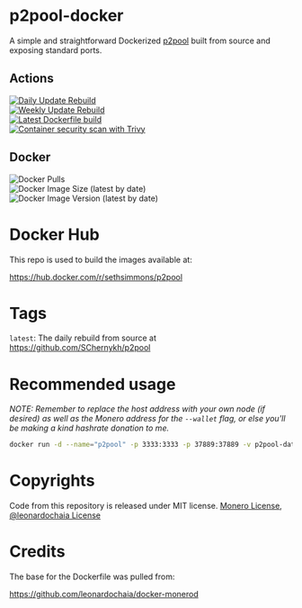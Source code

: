 # p2pool-docker
A simple and straightforward Dockerized [p2pool](https://github.com/SChernykh/p2pool) built from source and exposing standard ports.

## Actions

[![Daily Update Rebuild](https://github.com/sethsimmons/p2pool-docker//actions/workflows/update-daily.yml/badge.svg)](https://github.com/sethsimmons/p2pool-docker/actions/workflows/update-daily.yml)  
[![Weekly Update Rebuild](https://github.com/sethsimmons/p2pool-docker//actions/workflows/update-base-image.yml/badge.svg)](https://github.com/sethsimmons/p2pool-docker/actions/workflows/update-base-image.yml)  
[![Latest Dockerfile build](https://github.com/sethsimmons/p2pool-docker//actions/workflows/update-image-on-push.yml/badge.svg)](https://github.com/sethsimmons/p2pool-docker/actions/workflows/update-image-on-push.yml)  
[![Container security scan with Trivy](https://github.com/sethsimmons/p2pool-docker//actions/workflows/trivy-analysis.yml/badge.svg)](https://github.com/sethsimmons/p2pool-docker/actions/workflows/trivy-analysis.yml)

## Docker

![Docker Pulls](https://img.shields.io/docker/pulls/sethsimmons/p2pool)  
![Docker Image Size (latest by date)](https://img.shields.io/docker/image-size/sethsimmons/p2pool)  
![Docker Image Version (latest by date)](https://img.shields.io/docker/v/sethsimmons/p2pool)  

# Docker Hub
This repo is used to build the images available at:

https://hub.docker.com/r/sethsimmons/p2pool

# Tags

`latest`: The daily rebuild from source at https://github.com/SChernykh/p2pool

# Recommended usage

*NOTE: Remember to replace the host address with your own node (if desired) as well as the Monero address for the `--wallet` flag, or else you'll be making a kind hashrate donation to me.*

```bash
docker run -d --name="p2pool" -p 3333:3333 -p 37889:37889 -v p2pool-data:/home/p2pool -v /dev/hugepages:/dev/hugepages:rw sethsimmons/p2pool:latest --host 5.9.120.18 --rpc-port 18089 --wallet 468ydghFfthE3UTc53eF5MP9UyrMcUiAHP5kizVYJsej5XGaXBoAAEzUHCcUF7t3E3RrYAX8Rs1ujhBdcvMpZSbH8qkb55R --stratum 0.0.0.0:3333 --p2p 0.0.0.0:37889 --addpeers 65.21.227.114:37889,node.sethforprivacy.com:37889
```

# Copyrights

Code from this repository is released under MIT license. [Monero License](https://github.com/monero-project/monero/blob/master/LICENSE), [@leonardochaia License](https://github.com/leonardochaia/docker-monerod/blob/master/LICENSE)

# Credits
The base for the Dockerfile was pulled from:

https://github.com/leonardochaia/docker-monerod
